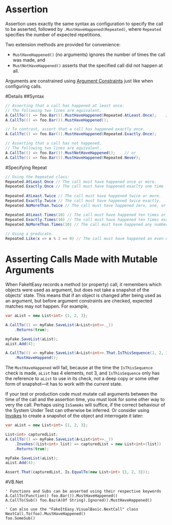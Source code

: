 # Assertion

Assertion uses exactly the same syntax as configuration to specify the
call to be asserted, followed by `.MustHaveHappened(Repeated)`, where
`Repeated` specifies the number of expected repetitions.

Two extension methods are provided for convenience:

* `MustHaveHappened()` (no arguments) ignores the number of times the call was made, and 
* `MustNotHaveHappened()` asserts that the specified call did not happen at all.

Arguments are constrained using
[Argument Constraints](argument-constraints.md) just like when
configuring calls.

#Details
##Syntax

```csharp
// Asserting that a call has happened at least once.
// The following two lines are equivalent.
A.CallTo(() => foo.Bar()).MustHaveHappened(Repeated.AtLeast.Once);    // or
A.CallTo(() => foo.Bar()).MustHaveHappened();

// To contrast, assert that a call has happened exactly once.
A.CallTo(() => foo.Bar()).MustHaveHappened(Repeated.Exactly.Once);

// Asserting that a call has not happened.
// The following two lines are equivalent.
A.CallTo(() => foo.Bar()).MustNotHaveHappened();    // or
A.CallTo(() => foo.Bar()).MustHaveHappened(Repeated.Never);
```

#Specifying Repeat

```csharp
// Using the Repeated class:
Repeated.AtLeast.Once // The call must have happened once or more.
Repeated.Exactly.Once // The call must have happened exaclty one time
    
Repeated.AtLeast.Twice // The call must have happened twice or more.
Repeated.Exactly.Twice // The call must have happened twice exactly.
Repeated.NoMoreThan.Twice // The call must have happened zero, one, or two times.

Repeated.AtLeast.Times(10) // The call must have happened ten times or more
Repeated.Exactly.Times(10) // The call must have happened ten times exactly
Repeated.NoMoreThan.Times(10) // The call must have happened any number of times between zero and ten.
    
// Using a predicate.
Repeated.Like(x => x % 2 == 0) // The call must have happened an even number of times.
```

# Asserting Calls Made with Mutable Arguments

When FakeItEasy records a method (or property) call, it remembers
which objects were used as argument, but does not take a snapshot of
the objects' state. This means that if an object is changed after
being used as an argument, but before argument constraints are
checked, expected matches may not happen. For example,

```csharp
var aList = new List<int> {1, 2, 3};

A.CallTo(() => myFake.SaveList(A<List<int>>._))
    .Returns(true);

myFake.SaveList(aList);
aList.Add(4);

A.CallTo(() => myFake.SaveList(A<List<int>>.That.IsThisSequence(1, 2, 3)))
    .MustHaveHappend();
```

The `MustHaveHappened` will fail, because at the time the
`IsThisSequence` check is made, `aList` has 4 elements, not 3, and
`IsThisSequence` only has the reference to `aList` to use in its
check, not a deep copy or some other form of snapshot—it has to work
with the _current_ state.

If your test or production code must mutate call arguments between the
time of the call and the assertion time, you must look for some other
way to very the call. Perhaps using `IsSameAs` will suffice, if the
correct behaviour of the System Under Test can otherwise be
inferred. Or consider using [Invokes](invoking-custom-code.md) to
create a snapshot of the object and interrogate it later:

```csharp
var aList = new List<int> {1, 2, 3};

List<int> capturedList;
A.CallTo(() => myFake.SaveList(A<List<int>>._))
    .Invokes((List<int> list) => capturedList = new List<int>(list))
    .Returns(true);

myFake.SaveList(aList);
aList.Add(4);

Assert.That(capturedList, Is.EqualTo(new List<int> {1, 2, 3}));
```

#VB.Net

```
' Functions and Subs can be asserted using their respective keywords
A.CallTo(Function() foo.Bar()).MustHaveHappened()
A.CallTo(Sub() foo.Baz(A(Of String).Ignored)).MustHaveHappened()

' Can also use the "FakeItEasy.VisualBasic.NextCall" class
NextCall.To(foo).MustHaveHappened()
foo.SomeSub()
```
